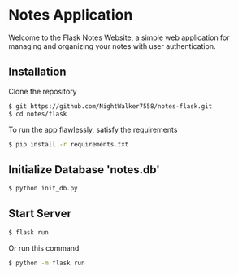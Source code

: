 # Notes Application
Welcome to the Flask Notes Website, a simple web application for managing and organizing your notes with user authentication.


## Installation

Clone the repository
```bash
$ git https://github.com/NightWalker7558/notes-flask.git
$ cd notes/flask
```

To run the app flawlessly, satisfy the requirements
```bash
$ pip install -r requirements.txt
```

## Initialize Database 'notes.db'
```bash
$ python init_db.py
```

## Start Server
```bash
$ flask run
```

Or run this command 
```bash
$ python -m flask run
```